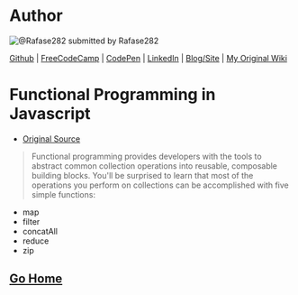 # Author

![@Rafase282](https://avatars0.githubusercontent.com/Rafase282?&s=128) submitted by Rafase282

[Github](https://github.com/Rafase282) |
[FreeCodeCamp](http://www.freecodecamp.com/rafase282) | 
[CodePen](http://codepen.io/Rafase282/) |
[LinkedIn](https://www.linkedin.com/in/rafase282) |
[Blog/Site](https://rafase282.wordpress.com/) |
[My Original Wiki](http://rafase282.github.io/My-FreeCodeCamp-Code/)

# Functional Programming in Javascript

* [Original Source](http://jhusain.github.io/learnrx/)

>Functional programming provides developers with the tools to abstract common collection operations into reusable, composable building blocks. You'll be surprised to learn that most of the operations you perform on collections can be accomplished with five simple functions:

* map
* filter
* concatAll
* reduce
* zip

## [Go Home](https://github.com/Rafase282/My-FreeCodeCamp-Code/wiki)